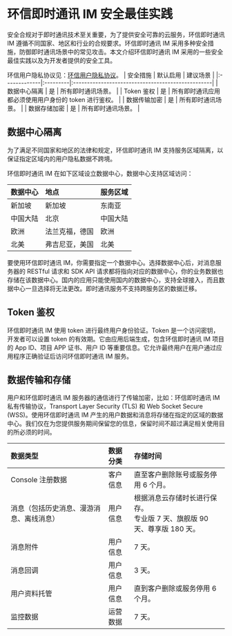 # 环信即时通讯 IM 安全最佳实践

<Toc />

安全合规对于即时通讯技术至关重要，为了提供安全可靠的云服务，环信即时通讯 IM 遵循不同国家、地区和行业的合规要求。环信即时通讯 IM 采用多种安全措施，防御即时通讯场景中的常见攻击。本文介绍环信即时通讯 IM 采用的一些安全最佳实践以及为开发者提供的安全工具。

环信用户隐私协议见：[环信用户隐私协议](https://www.easemob.com/protocol)。
| 安全措施     | 默认启用 | 建议场景                                          |
|:-------------|:---------|:--------------------------------------------------|
| 数据中心隔离 | 是       | 所有即时通讯场景。                                  |
| Token 鉴权   | 是       | 所有即时通讯应用都必须使用用户身份的 token 进行鉴权。 |
| 数据传输加密 | 是       | 所有即时通讯场景。                                  |
| 数据存储加密 | 是       | 所有即时通讯场景。                                  |

## 数据中心隔离

为了满足不同国家和地区的法律和规定，环信即时通讯 IM 支持服务区域隔离，以保证指定区域内的用户隐私数据不跨境。

环信即时通讯 IM 在如下区域设立数据中心，数据中心支持区域访问：

| 数据中心 | 地点           | 服务区域 |
|:---------|:---------------|:---------|
| 新加坡   | 新加坡         | 东南亚   |
| 中国大陆 | 北京           | 中国大陆 |
| 欧洲     | 法兰克福，德国 | 欧洲     |
| 北美     | 弗吉尼亚，美国 | 北美     |

要使用环信即时通讯 IM，你需要指定一个数据中心。选择数据中心后，对消息服务器的 RESTful 请求和 SDK API 请求都将指向对应的数据中心，你的业务数据也存储在该数据中心。国内的应用只能使用国内的数据中心，支持全球接入，而且数据中心一旦选择将无法更改。即时通讯服务不支持跨服务区的数据迁移。

## Token 鉴权

环信即时通讯 IM 使用 token 进行最终用户身份验证。Token 是一个访问密钥，开发者可以设置 token 的有效期。它由应用后端生成，包含环信即时通讯 IM 项目的 App ID、项目 APP 证书、用户 ID 等重要信息。它允许最终用户在用户通过应用程序正确验证后访问环信即时通讯 IM 服务。

## 数据传输和存储

用户和环信即时通讯 IM 服务器的通信进行了传输加密，比如：环信即时通讯 IM 私有传输协议，Transport Layer Security (TLS) 和 Web Socket Secure (WSS)。使用环信即时通讯 IM 产生的用户数据和消息将存储在指定的区域的数据中心。我们仅在为您提供服务期间保留您的信息，保留时间不超过满足相关使用目的所必须的时间。

| 数据类型                                 | 数据分类 | 存储时间                                                                              |
|:-----------------------------------------|:---------|:--------------------------------------------------------------------------------------|
| Console 注册数据                          | 客户信息 | 直至客户删除账号或服务停用 6 个月。                                                     |
| 消息（包括历史消息、漫游消息、离线消息） | 用户信息 | 根据消息云存储时长进行保存。<br> 专业版 7 天、旗舰版 90 天、尊享版 180 天。 |
| 消息附件                                 | 用户信息 | 7 天。                                                                                   |
| 消息回调                                 | 用户信息 | 3 天。                                                                                   |
| 用户资料托管                             | 用户信息 | 直到客户删除或服务停用 6 个月。                                                         |
| 监控数据                                 | 运营数据 | 7 天。                                                                                      |